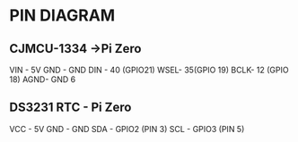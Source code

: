 # PIN DIAGRAM 

## CJMCU-1334 ->Pi Zero
VIN - 5V
GND - GND
DIN - 40 (GPIO21)
WSEL- 35(GPIO 19)
BCLK- 12 (GPIO 18)
AGND- GND 6




## DS3231 RTC  - Pi Zero
VCC - 5V
GND - GND
SDA - GPIO2 (PIN 3)
SCL - GPIO3 (PIN 5)

